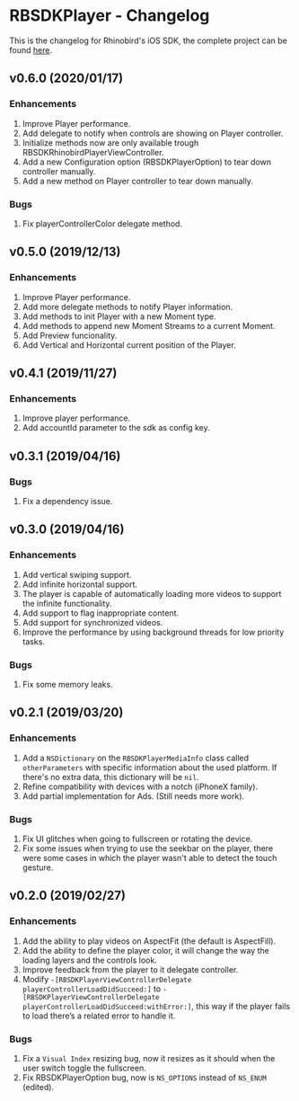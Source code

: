 # RBSDKPlayer - Changelog

This is the changelog for Rhinobird's iOS SDK, the complete project can be found [here](https://github.com/rhinobird/RBSDKPlayer-iOS/).

## v0.6.0 (2020/01/17)

### Enhancements

1. Improve Player performance.
2. Add delegate to notify when controls are showing on Player controller.
3. Initialize methods now are only available trough RBSDKRhinobirdPlayerViewController.
4. Add a new Configuration option (RBSDKPlayerOption) to tear down controller manually.
5. Add a new method on Player controller to tear down manually.

### Bugs

1. Fix playerControllerColor delegate method.

## v0.5.0 (2019/12/13)

### Enhancements

1. Improve Player performance.
2. Add more delegate methods to notify Player information.
3. Add methods to init Player with a new Moment type.
4. Add methods to append new Moment Streams to a current Moment.
5. Add Preview funcionality.
6. Add Vertical and Horizontal current position of the Player.

## v0.4.1 (2019/11/27)

### Enhancements

1. Improve player performance.
2. Add accountId parameter to the sdk as config key.

## v0.3.1 (2019/04/16)

### Bugs

1. Fix a dependency issue.

## v0.3.0 (2019/04/16)

### Enhancements

1. Add vertical swiping support.
2. Add infinite horizontal support.
3. The player is capable of automatically loading more videos to support the infinite functionality.
4. Add support to flag inappropriate content.
5. Add support for synchronized videos.
6. Improve the performance by using background threads for low priority tasks.

### Bugs

1. Fix some memory leaks.

## v0.2.1 (2019/03/20)

### Enhancements

1. Add a `NSDictionary` on the `RBSDKPlayerMediaInfo` class called `otherParameters` with specific information about the used platform. If there's no extra data, this dictionary will be `nil`.
2. Refine compatibility with devices with a notch (iPhoneX family).
3. Add partial implementation for Ads. (Still needs more work).

### Bugs

1. Fix UI glitches when going to fullscreen or rotating the device.
2. Fix some issues when trying to use the seekbar on the player, there were some cases in which the player wasn't able to detect the touch gesture.

## v0.2.0 (2019/02/27)

### Enhancements

1. Add the ability to play videos on AspectFit (the default is AspectFill).
2. Add the ability to define the player color, it will change the way the loading layers and the controls look.
3. Improve feedback from the player to it delegate controller.
4. Modify `-[RBSDKPlayerViewControllerDelegate playerControllerLoadDidSucceed:]` to `-[RBSDKPlayerViewControllerDelegate playerControllerLoadDidSucceed:withError:]`, this way if the player fails to load there’s a related error to handle it.

### Bugs

1. Fix a `Visual Index` resizing bug, now it resizes as it should when the user switch toggle the fullscreen.
2. Fix RBSDKPlayerOption bug, now is `NS_OPTIONS` instead of `NS_ENUM` (edited).
